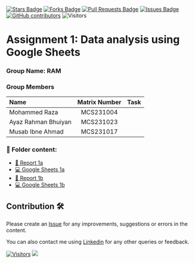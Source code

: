 <a href="https://github.com/drshahizan/BDM/stargazers"><img src="https://img.shields.io/github/stars/drshahizan/BDM" alt="Stars Badge"/></a>
<a href="https://github.com/drshahizan/BDM/network/members"><img src="https://img.shields.io/github/forks/drshahizan/BDM" alt="Forks Badge"/></a>
<a href="https://github.com/drshahizan/BDM/pulls"><img src="https://img.shields.io/github/issues-pr/drshahizan/BDM" alt="Pull Requests Badge"/></a>
<a href="https://github.com/drshahizan/BDM"><img src="https://img.shields.io/github/issues/drshahizan/BDM" alt="Issues Badge"/></a>
<a href="https://github.com/drshahizan/BDM/graphs/contributors"><img alt="GitHub contributors" src="https://img.shields.io/github/contributors/drshahizan/BDM?color=2b9348"></a>
![Visitors](https://api.visitorbadge.io/api/visitors?path=https%3A%2F%2Fgithub.com%2Fdrshahizan%2BDM&labelColor=%23d9e3f0&countColor=%23697689&style=flat)

# Assignment 1: Data analysis using Google Sheets

### Group Name: RAM
### Group Members

| Name                                     | Matrix Number | Task |
| :---------------------------------------- | :-------------: | ------------- |
| Mohammed Raza              |MCS231004      |      |
| Ayaz Rahman Bhuiyan         |MCS231023      |      |
| Musab Ibne Ahmad              |MCS231017      |      |

### 📂 Folder content:
* [📖 Report 1a](https://docs.google.com/document/d/19c4YVrppOzBipKuD5btdNbR0VFiMTDGJhHzhrrEj8Lk/edit?usp=sharing)
* [💻 Google Sheets 1a](https://docs.google.com/spreadsheets/d/1ZdqyhKzTnx7xqMtRE3x-faJNvn2yOqd1LCEUTDKg2RE/edit?usp=sharing)
* [📖 Report 1b](https://docs.google.com/document/d/1TI7hP7p4yoV7PtJU7C2Nqg3JuGoY6kItTe2L6YjHn-4/edit?usp=sharing)
* [💻 Google Sheets 1b](https://docs.google.com/spreadsheets/d/19ygtuSTefF-AMoIcUZYxrEzAw5cAgvnJJ1WvUZhWzTY/edit?usp=sharing)

## Contribution 🛠️
Please create an [Issue](https://github.com/drshahizan/BDM/issues) for any improvements, suggestions or errors in the content.

You can also contact me using [Linkedin](https://www.linkedin.com/in/drshahizan/) for any other queries or feedback.

[![Visitors](https://api.visitorbadge.io/api/visitors?path=https%3A%2F%2Fgithub.com%2Fdrshahizan&labelColor=%23697689&countColor=%23555555&style=plastic)](https://visitorbadge.io/status?path=https%3A%2F%2Fgithub.com%2Fdrshahizan)
![](https://hit.yhype.me/github/profile?user_id=81284918)


